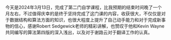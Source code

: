 今天是2024年3月13日，完成了第二门自学课程，比我预期的结束时间晚了一个月左右，不过值得庆幸的是终于坚持完成了这门课的内容，收获很大，不仅仅是对于数据结构和算法方面的知识，也很大程度上提升了自己动手能力和对于完成新事物的信心，感谢Robert Sedgewick老师的精彩讲解，也赞叹于他和Kevin Wayne共同编写的算法第四版的深入浅出，以及对于谢路云对于翻译工作的认真。
